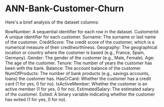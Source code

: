 # ANN-Bank-Customer-Churn


Here's a brief analysis of the dataset columns:

RowNumber: A sequential identifier for each row in the dataset.
CustomerId: A unique identifier for each customer.
Surname: The surname or last name of the customer.
CreditScore: The credit score of the customer, which is a numerical measure of their creditworthiness.
Geography: The geographical location or country where the customer is based (e.g., France, Spain, Germany).
Gender: The gender of the customer (e.g., Male, Female).
Age: The age of the customer.
Tenure: The number of years the customer has been with the bank.
Balance: The account balance of the customer.
NumOfProducts: The number of bank products (e.g., savings accounts, loans) the customer has.
HasCrCard: Whether the customer has a credit card (1 for yes, 0 for no).
IsActiveMember: Whether the customer is an active member (1 for yes, 0 for no).
EstimatedSalary: The estimated salary of the customer.
Exited: A binary variable indicating whether the customer has exited (1 for yes, 0 for no).
